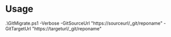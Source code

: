# Usage
.\GitMigrate.ps1 -Verbose -GitSourceUrl "https://sourceurl/_git/reponame" -GitTargetUrl "https://targeturl/_git/reponame"